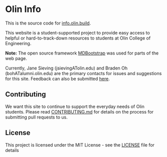 # Olin Info

This is the source code for [info.olin.build](https://info.olin.build).

This website is a student-supported project to provide easy access to helpful or hard-to-track-down resources to students at Olin College of Engineering.

**Note:**  The open source framework [MDBootstrap](https://mdbootstrap.com) was used for parts of the web page.

Currently, Jane Sieving (jsievingATolin.edu) and Braden Oh (bohATalumni.olin.edu) are the primary contacts for issues and suggestions for this site. Feedback can also be submitted [here](https://goo.gl/forms/TsWQIWJpX7LmEyOm2).

## Contributing
We want this site to continue to support the everyday needs of Olin students. Please read [CONTRIBUTING.md](CONTRIBUTING.md) for details on the process for submitting pull requests to us.

## License

This project is licensed under the MIT License - see the [LICENSE](LICENSE) file for details
